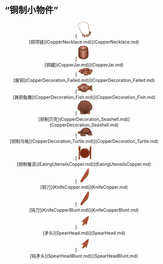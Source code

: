 # “铜制小物件”  
<div style="display:inline-block"><div class="gamedatalist" style="text-align:center;min-width:150px;min-height:0px;"><div style="text-align:center;">[<div style="width:50px;display:inline-block;text-align:center"><img decoding="async" src="../wiki/Sprite/CopperNecklace.png" href="a.md" style="max-width:50px;max-height:50px;"></div><br>[铜项链](CopperNecklace.md)](CopperNecklace.md)</div></div><div class="gamedatalist" style="text-align:center;min-width:150px;min-height:0px;"><div style="text-align:center;">[<div style="width:50px;display:inline-block;text-align:center"><img decoding="async" src="../wiki/Sprite/CopperJar.png" href="a.md" style="max-width:50px;max-height:50px;"></div><br>[铜罐](CopperJar.md)](CopperJar.md)</div></div><div class="gamedatalist" style="text-align:center;min-width:150px;min-height:0px;"><div style="text-align:center;">[<div style="width:50px;display:inline-block;text-align:center"><img decoding="async" src="../wiki/Sprite/CopperDecoration_Failed.png" href="a.md" style="max-width:50px;max-height:50px;"></div><br>[废铜](CopperDecoration_Failed.md)](CopperDecoration_Failed.md)</div></div><div class="gamedatalist" style="text-align:center;min-width:150px;min-height:0px;"><div style="text-align:center;">[<div style="width:50px;display:inline-block;text-align:center"><img decoding="async" src="../wiki/Sprite/CopperDecoration_Fish.png" href="a.md" style="max-width:50px;max-height:50px;"></div><br>[铸铜鱼雕](CopperDecoration_Fish.md)](CopperDecoration_Fish.md)</div></div><div class="gamedatalist" style="text-align:center;min-width:150px;min-height:0px;"><div style="text-align:center;">[<div style="width:50px;display:inline-block;text-align:center"><img decoding="async" src="../wiki/Sprite/CopperDecoration_Seashell.png" href="a.md" style="max-width:50px;max-height:50px;"></div><br>[铜制贝壳](CopperDecoration_Seashell.md)](CopperDecoration_Seashell.md)</div></div><div class="gamedatalist" style="text-align:center;min-width:150px;min-height:0px;"><div style="text-align:center;">[<div style="width:50px;display:inline-block;text-align:center"><img decoding="async" src="../wiki/Sprite/CopperDecoration_Turtle.png" href="a.md" style="max-width:50px;max-height:50px;"></div><br>[铜制乌龟](CopperDecoration_Turtle.md)](CopperDecoration_Turtle.md)</div></div><div class="gamedatalist" style="text-align:center;min-width:150px;min-height:0px;"><div style="text-align:center;">[<div style="width:50px;display:inline-block;text-align:center"><img decoding="async" src="../wiki/Sprite/EatingUtensilsCopper.png" href="a.md" style="max-width:50px;max-height:50px;"></div><br>[铜制餐具](EatingUtensilsCopper.md)](EatingUtensilsCopper.md)</div></div><div class="gamedatalist" style="text-align:center;min-width:150px;min-height:0px;"><div style="text-align:center;">[<div style="width:50px;display:inline-block;text-align:center"><img decoding="async" src="../wiki/Sprite/CopperKnife.png" href="a.md" style="max-width:50px;max-height:50px;"></div><br>[铜刀](KnifeCopper.md)](KnifeCopper.md)</div></div><div class="gamedatalist" style="text-align:center;min-width:150px;min-height:0px;"><div style="text-align:center;">[<div style="width:50px;display:inline-block;text-align:center"><img decoding="async" src="../wiki/Sprite/CopperKnifeBlunt.png" href="a.md" style="max-width:50px;max-height:50px;"></div><br>[钝刀](KnifeCopperBlunt.md)](KnifeCopperBlunt.md)</div></div><div class="gamedatalist" style="text-align:center;min-width:150px;min-height:0px;"><div style="text-align:center;">[<div style="width:50px;display:inline-block;text-align:center"><img decoding="async" src="../wiki/Sprite/SpearHead.png" href="a.md" style="max-width:50px;max-height:50px;"></div><br>[矛头](SpearHead.md)](SpearHead.md)</div></div><div class="gamedatalist" style="text-align:center;min-width:150px;min-height:0px;"><div style="text-align:center;">[<div style="width:50px;display:inline-block;text-align:center"><img decoding="async" src="../wiki/Sprite/SpearHead.png" href="a.md" style="max-width:50px;max-height:50px;"></div><br>[钝矛头](SpearHeadBlunt.md)](SpearHeadBlunt.md)</div></div></div>  
  


<script>document.title="“铜制小物件” - 卡牌生存百科 Card Survival Wiki";</script>